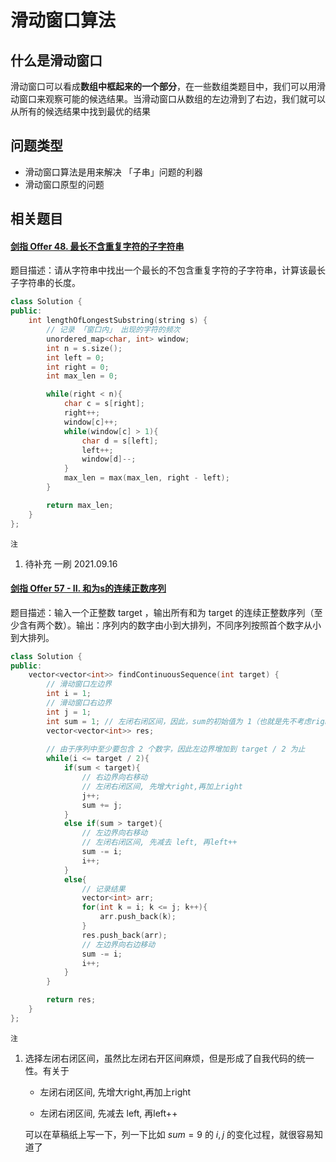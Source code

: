 # 滑动窗口算法

## 什么是滑动窗口

​	滑动窗口可以看成**数组中框起来的一个部分**，在一些数组类题目中，我们可以用滑动窗口来观察可能的候选结果。当滑动窗口从数组的左边滑到了右边，我们就可以从所有的候选结果中找到最优的结果

## 问题类型

- 滑动窗口算法是用来解决 「子串」问题的利器
- 滑动窗口原型的问题

## 相关题目

#### [剑指 Offer 48. 最长不含重复字符的子字符串](https://leetcode-cn.com/problems/zui-chang-bu-han-zhong-fu-zi-fu-de-zi-zi-fu-chuan-lcof/)

题目描述：请从字符串中找出一个最长的不包含重复字符的子字符串，计算该最长子字符串的长度。

```C++
class Solution {
public:
    int lengthOfLongestSubstring(string s) {
        // 记录 「窗口内」 出现的字符的频次
        unordered_map<char, int> window;
        int n = s.size();
        int left = 0;
        int right = 0;
        int max_len = 0;

        while(right < n){
            char c = s[right];
            right++;
            window[c]++;
            while(window[c] > 1){
                char d = s[left];
                left++;
                window[d]--;
            }
            max_len = max(max_len, right - left);
        }

        return max_len;
    }
};
```

`注`

1. 待补充 一刷 2021.09.16



#### [剑指 Offer 57 - II. 和为s的连续正数序列](https://leetcode-cn.com/problems/he-wei-sde-lian-xu-zheng-shu-xu-lie-lcof/)

题目描述：输入一个正整数 target ，输出所有和为 target 的连续正整数序列（至少含有两个数）。输出：序列内的数字由小到大排列，不同序列按照首个数字从小到大排列。

```C++
class Solution {
public:
    vector<vector<int>> findContinuousSequence(int target) {
        // 滑动窗口左边界
        int i = 1;
        // 滑动窗口右边界
        int j = 1;
        int sum = 1; // 左闭右闭区间，因此，sum的初始值为 1（也就是先不考虑right的值）
        vector<vector<int>> res;
        
        // 由于序列中至少要包含 2 个数字，因此左边界增加到 target / 2 为止
        while(i <= target / 2){
            if(sum < target){
                // 右边界向右移动
                // 左闭右闭区间, 先增大right,再加上right
                j++;
                sum += j;     
            }
            else if(sum > target){
                // 左边界向右移动  
                // 左闭右闭区间, 先减去 left, 再left++
                sum -= i;  
                i++;
            }
            else{
                // 记录结果
                vector<int> arr;
                for(int k = i; k <= j; k++){
                    arr.push_back(k);
                }
                res.push_back(arr);
                // 左边界向右边移动
                sum -= i;
                i++;
            }
        }

        return res;
    }
};
```

`注`

1. 选择左闭右闭区间，虽然比左闭右开区间麻烦，但是形成了自我代码的统一性。有关于

   - 左闭右闭区间, 先增大right,再加上right

   - 左闭右闭区间, 先减去 left, 再left++

   可以在草稿纸上写一下，列一下比如 $sum = 9$​ 的 $i, j$ 的变化过程，就很容易知道了​ 

